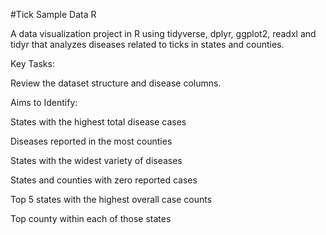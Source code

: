 #Tick Sample Data R

A data visualization project in R using tidyverse, dplyr, ggplot2, readxl and tidyr that analyzes diseases related to ticks in states and counties.

Key Tasks:

Review the dataset structure and disease columns.

Aims to Identify:

States with the highest total disease cases

Diseases reported in the most counties

States with the widest variety of diseases

States and counties with zero reported cases

Top 5 states with the highest overall case counts

Top county within each of those states

